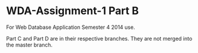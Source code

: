 WDA-Assignment-1 Part B
================
For Web Database Application Semester 4 2014 use.

Part C and Part D are in their respective branches. They are not merged into the master branch.
